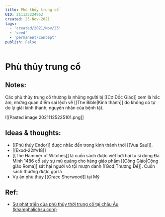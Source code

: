 ```yaml
---
title: Phù thủy trung cổ
UID: 211125224952
created: 25-Nov-2021
tags:
  - 'created/2021/Nov/25'
  - 'seed'
  - 'permanent/concept'
publish: False
---
```

# Phù thủy trung cổ

## Notes:
Các phù thủy trung cổ thường là những người bị [[Cơ Đốc Giáo]] xem là hắc ám, những quan điểm sai lệch về [[The Bible|Kinh thánh]] do không có tự do lý giải kinh thánh, nguyên nhân của bệnh tật.

![[Pasted image 20211125225101.png]]

## Ideas & thoughts:
- [[Phù thủy Endor]] được nhắc đến trong kinh thánh thời [[Vua Saul]].
- [[Exod-22#v18]]
- [[The Hammer of Witches]] là cuốn sách được viết bởi hai tu sĩ dòng Đa Minh 1486 cố súy sự mù quáng cho hàng giáo phẩm [[Công Giáo|Công giáo Roma]] sát hại người vô tội mượn danh [[God|Thượng Đế]]. Cuốn sách thường được gọi là 
- Vụ án phù thủy [[Grace Sherwood]] tại Mỹ

## Ref:
- [Sự phát triển của phù thủy thời trung cổ tại châu Âu (khamphalichsu.com)](https://khamphalichsu.com/su-phat-trien-cua-phu-thuy-va-thoi-ky-den-toi-trung-co-tai-chau-au-n26.html)

